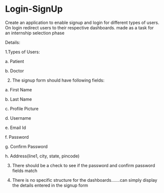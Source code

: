 # Login-SignUp
Create an application to enable signup and login for different types of users. On login redirect users to their respective dashboards.
made as a task for an internship selection phase

Details:

 

 1.Types of Users:

a. Patient

b. Doctor

 

 2. The signup form should have following fields:

a. First Name

b. Last Name

c. Profile Picture

d. Username

e. Email Id

f. Password

g. Confirm Password

h. Address(line1, city, state, pincode)

 

3. There should be a check to see if the password and confirm password fields match

4. There is no specific structure for the dashboards…….can simply display the details entered in the signup form

 

